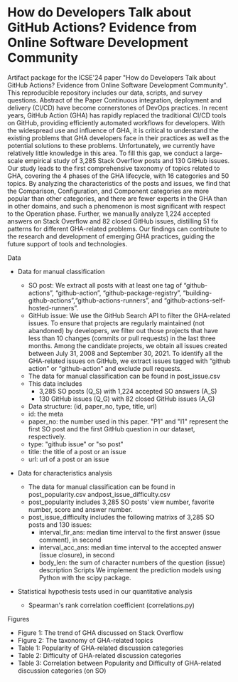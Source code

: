 # How do Developers Talk about GitHub Actions? Evidence from Online Software Development Community

Artifact package for the ICSE'24 paper "How do Developers Talk about GitHub Actions? Evidence from Online Software Development Community". This reproducible repository includes our data, scripts, and survey questions.
Abstract of the Paper
Continuous integration, deployment and delivery (CI/CD) have become cornerstones of DevOps practices. In recent years, GitHub Action (GHA) has rapidly replaced the traditional CI/CD tools on GitHub, providing efficiently automated workflows for developers. With the widespread use and influence of GHA, it is critical to
understand the existing problems that GHA developers face in their practices as well as the potential solutions to these problems. Unfortunately, we currently have relatively little knowledge in this area. To fill this gap, we conduct a large-scale empirical study of 3,285 Stack Overflow posts and 130 GitHub issues. Our study leads to the first comprehensive taxonomy of topics related to GHA, covering the 4 phases of the GHA lifecycle, with 16 categories and 50 topics. By analyzing the characteristics of the posts and issues, we find that the Comparison, Configuration, and Component categories are more popular than other categories, and there are fewer experts in the GHA than in other domains, and such a phenomenon is most significant with respect to the Operation phase. Further, we manually analyze 1,224 accepted answers on Stack Overflow and 82 closed GitHub issues, distilling 51 fix patterns for different GHA-related problems. Our findings can contribute to the research and development of emerging GHA practices, guiding the future support of tools and technologies.

Data
- Data for manual classification
  - SO post: We extract all posts with at least one tag of “github-actions”, “github-action”, “github-package-registry”, “building-github-actions”,“github-actions-runners”, and “github-actions-self-hosted-runners”.
  - GitHub issue: We use the GitHub Search API to filter the GHA-related issues. To ensure that projects are regularly maintained (not abandoned) by developers, we filter out those projects that have less than 10 changes (commits or pull requests) in the last three months. Among the candidate projects, we obtain
all issues created between July 31, 2008 and September 30, 2021. To identify all the GHA-related issues on GitHub, we extract issues tagged with “github action” or “github-action” and exclude pull requests. 
  - The data for manual classification can be found in post_issue.csv
  - This data includes  
    - 3,285 SO posts (Q_S) with 1,224 accepted SO answers (A_S)
    - 130 GitHub issues (Q_G) with 82 closed GitHub issues (A_G)
  -   Data structure: (id, paper_no, type, title, url)
  - id: the meta
  - paper_no: the number used in this paper. "P1" and "I1" represent the first SO post and the first GitHub question in our dataset, respectively.
  - type: "github issue" or "so post"
  - title: the title of a post or an issue
  - url: url of a post or an issue   
  
- Data for characteristics analysis
  - The data for manual classification can be found in post_popularity.csv andpost_issue_difficulty.csv
  - post_popularity includes 3,285 SO posts' view number, favorite number, score and answer number.
  - post_issue_difficulty includes the following matrixs of 3,285 SO posts and 130 issues:
    - interval_fir_ans: median time interval to the first answer (issue comment), in second
    - interval_acc_ans: median time interval to the accepted answer (issue closure), in second
    - body_len: the sum of character numbers of the question (issue) description
Scripts
We implement the prediction models using Python with the scipy package.
- Statistical hypothesis tests used in our quantitative analysis
  - Spearman's rank correlation coefficient (correlations.py)

Figures
- Figure 1: The trend of GHA discussed on Stack Overflow
- Figure 2: The taxonomy of GHA-related topics
- Table 1: Popularity of GHA-related discussion categories
- Table 2: Difficulty of GHA-related discussion categories
- Table 3: Correlation between Popularity and Difficulty of GHA-related discussion categories (on SO)
 
